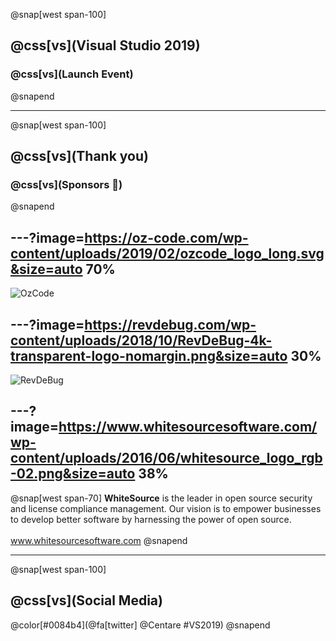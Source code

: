 @snap[west span-100]
## @css[vs](Visual Studio 2019)
### @css[vs](Launch Event)
@snapend

---

@snap[west span-100]
## @css[vs](Thank you)
### @css[vs](Sponsors 🙏)
@snapend

---?image=https://oz-code.com/wp-content/uploads/2019/02/ozcode_logo_long.svg&size=auto 70%
---

![OzCode](https://player.vimeo.com/video/327045936)

---?image=https://revdebug.com/wp-content/uploads/2018/10/RevDeBug-4k-transparent-logo-nomargin.png&size=auto 30%
---

![RevDeBug](https://www.youtube.com/embed/67ZDTEC9yqM)

---?image=https://www.whitesourcesoftware.com/wp-content/uploads/2016/06/whitesource_logo_rgb-02.png&size=auto 38%
---

@snap[west span-70]
__WhiteSource__ is the leader in open source security and license compliance management. Our vision is to empower businesses to develop better software by harnessing the power of open source.
<br/><br/>
<a href='www.whitesourcesoftware.com' target='_blank'>www.whitesourcesoftware.com</a>
@snapend

---

@snap[west span-100]
## @css[vs](Social Media)
@color[#0084b4](@fa[twitter] @Centare #VS2019)
@snapend